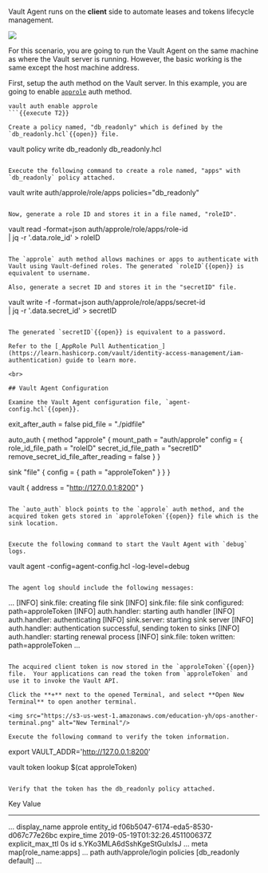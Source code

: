 Vault Agent runs on the **client** side to automate leases and tokens lifecycle management.

<img src="https://s3-us-west-1.amazonaws.com/education-yh/screenshots/vault-agent-auto-auth.png">

For this scenario, you are going to run the Vault Agent on the same machine as where the Vault server is running. However, the basic working is the same except the host machine address.

First, setup the auth method on the Vault server. In this example, you are going to enable [`approle`](https://www.vaultproject.io/docs/auth/approle.html) auth method.

```
vault auth enable approle
```{{execute T2}}

Create a policy named, "db_readonly" which is defined by the `db_readonly.hcl`{{open}} file.

```
vault policy write db_readonly db_readonly.hcl
```{{execute T2}}

Execute the following command to create a role named, "apps" with `db_readonly` policy attached.

```
vault write auth/approle/role/apps policies="db_readonly"
```{{execute T2}}

Now, generate a role ID and stores it in a file named, "roleID".

```
vault read -format=json auth/approle/role/apps/role-id \
        | jq  -r '.data.role_id' > roleID
```{{execute T2}}

The `approle` auth method allows machines or apps to authenticate with Vault using Vault-defined roles. The generated `roleID`{{open}} is equivalent to username.

Also, generate a secret ID and stores it in the "secretID" file.

```
vault write -f -format=json auth/approle/role/apps/secret-id \
        | jq -r '.data.secret_id' > secretID
```{{execute T2}}

The generated `secretID`{{open}} is equivalent to a password.

Refer to the [_AppRole Pull Authentication_](https://learn.hashicorp.com/vault/identity-access-management/iam-authentication) guide to learn more.

<br>

## Vault Agent Configuration

Examine the Vault Agent configuration file, `agent-config.hcl`{{open}}.

```
exit_after_auth = false
pid_file = "./pidfile"

auto_auth {
   method "approle" {
       mount_path = "auth/approle"
       config = {
           role_id_file_path = "roleID"
           secret_id_file_path = "secretID"
           remove_secret_id_file_after_reading = false
       }
   }

   sink "file" {
       config = {
           path = "approleToken"
       }
   }
}

vault {
   address = "http://127.0.0.1:8200"
}
```

The `auto_auth` block points to the `approle` auth method, and the acquired token gets stored in `approleToken`{{open}} file which is the sink location.


Execute the following command to start the Vault Agent with `debug` logs.

```
vault agent -config=agent-config.hcl -log-level=debug
```{{execute T2}}

The agent log should include the following messages:

```
...
[INFO]  sink.file: creating file sink
[INFO]  sink.file: file sink configured: path=approleToken
[INFO]  auth.handler: starting auth handler
[INFO]  auth.handler: authenticating
[INFO]  sink.server: starting sink server
[INFO]  auth.handler: authentication successful, sending token to sinks
[INFO]  auth.handler: starting renewal process
[INFO]  sink.file: token written: path=approleToken
...
```

The acquired client token is now stored in the `approleToken`{{open}} file.  Your applications can read the token from `approleToken` and use it to invoke the Vault API.

Click the **+** next to the opened Terminal, and select **Open New Terminal** to open another terminal.

<img src="https://s3-us-west-1.amazonaws.com/education-yh/ops-another-terminal.png" alt="New Terminal"/>

Execute the following command to verify the token information.

```
export VAULT_ADDR='http://127.0.0.1:8200'

vault token lookup $(cat approleToken)
```{{execute T3}}

Verify that the token has the db_readonly policy attached.

```
Key                  Value
---                  -----
...
display_name         approle
entity_id            f06b5047-6174-eda5-8530-d067c77e26bc
expire_time          2019-05-19T01:32:26.451100637Z
explicit_max_ttl     0s
id                   s.YKo3MLA6dSshKgeStGuIxIsJ
...
meta                 map[role_name:apps]
...
path                 auth/approle/login
policies             [db_readonly default]
...
```
